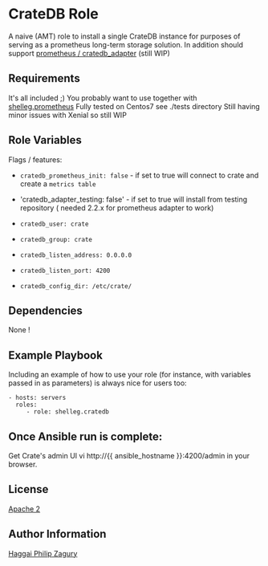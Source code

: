 CrateDB Role
============

A naive (AMT) role to install a single CrateDB instance for purposes of serving as a prometheus long-term storage solution.
In addition should support [prometheus / cratedb_adapter](https://github.com/crate/crate_adapter) (still WIP)

Requirements
------------

It's all included ;)
You probably want to use together with [shelleg.prometheus](https://github.com/shelleg/ansible-role-prometheus)
Fully tested on Centos7 see ./tests directory
Still having minor issues with Xenial so still WIP

Role Variables
--------------

Flags / features:
* `cratedb_prometheus_init: false` - if set to true will connect to crate and create a `metrics table`
* 'cratedb_adapter_testing: false' - if set to true will install from testing repository ( needed 2.2.x for prometheus adapter to work)

* `cratedb_user: crate`
* `cratedb_group: crate`
* `cratedb_listen_address: 0.0.0.0`
* `cratedb_listen_port: 4200`
* `cratedb_config_dir: /etc/crate/`

Dependencies
------------

None !

Example Playbook
----------------

Including an example of how to use your role (for instance, with variables passed in as parameters) is always nice for users too:

    - hosts: servers
      roles:
         - role: shelleg.cratedb

Once Ansible run is complete:
-----------------------------

Get Crate's admin UI vi http://{{ ansible_hostname }}:4200/admin in your browser.

License
-------

[Apache 2](https://choosealicense.com/licenses/apache-2.0/)


Author Information
------------------

[Haggai Philip Zagury](http://www.tikalk.com/devops/haggai)
